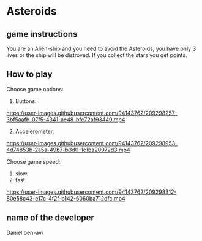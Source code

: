 # Asteroids

## game instructions
You are an Alien-ship and you need to avoid the Asteroids, you have only 3 lives or the ship will be distroyed.
If you collect the stars you get points.



## How to play
Choose game options:
1. Buttons.


https://user-images.githubusercontent.com/94143762/209298257-3bf5aafb-07f5-4341-ae48-bfc72af93449.mp4


 
2. Accelerometer.





https://user-images.githubusercontent.com/94143762/209298953-4d74853b-2a5a-49b7-b3d0-1c1ba20072d3.mp4






Choose game speed:
1. slow.
2. fast.


https://user-images.githubusercontent.com/94143762/209298312-80e58c43-e17c-4f2f-b142-6060ba712dfc.mp4






## name of the developer
Daniel ben-avi
